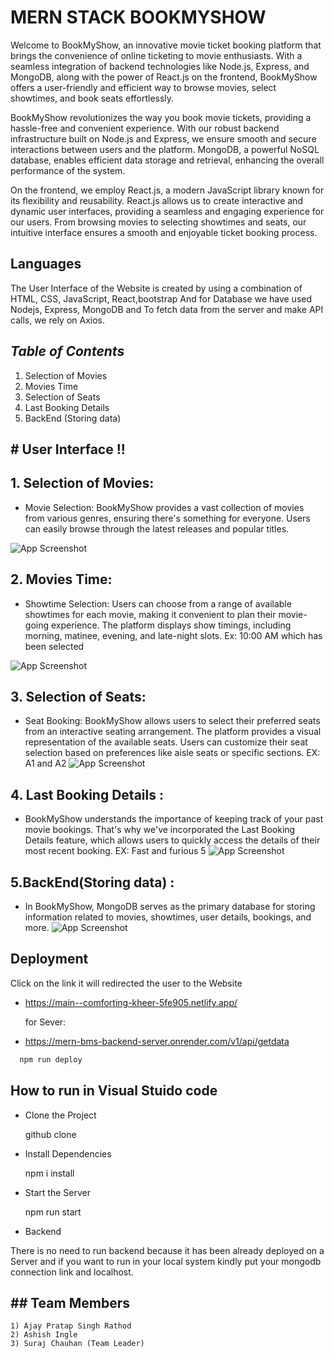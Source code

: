 
# MERN STACK BOOKMYSHOW

Welcome to BookMyShow, an innovative movie ticket booking platform that brings the convenience of online ticketing to movie enthusiasts. With a seamless integration of backend technologies like Node.js, Express, and MongoDB, along with the power of React.js on the frontend, BookMyShow offers a user-friendly and efficient way to browse movies, select showtimes, and book seats effortlessly.

BookMyShow revolutionizes the way you book movie tickets, providing a hassle-free and convenient experience. With our robust backend infrastructure built on Node.js and Express, we ensure smooth and secure interactions between users and the platform. MongoDB, a powerful NoSQL database, enables efficient data storage and retrieval, enhancing the overall performance of the system.

On the frontend, we employ React.js, a modern JavaScript library known for its flexibility and reusability. React.js allows us to create interactive and dynamic user interfaces, providing a seamless and engaging experience for our users. From browsing movies to selecting showtimes and seats, our intuitive interface ensures a smooth and enjoyable ticket booking process.


## Languages
The User Interface of the Website is created by using a combination of HTML, CSS, JavaScript, React,bootstrap And for Database we have used Nodejs, Express, MongoDB and To fetch data from the server and make API calls, we rely on Axios.

## *Table of Contents*
1) Selection of Movies       
2) Movies Time     
3) Selection of Seats
4) Last Booking Details 
5) BackEnd (Storing data)
## # User Interface !!

##  1. Selection of Movies:
- Movie Selection: BookMyShow provides a vast collection of movies from various genres, ensuring there's something for everyone. Users can easily browse through the latest releases and popular titles.


![App Screenshot](https://media.discordapp.net/attachments/1052534424111165475/1105757302126018600/movieSelection.png)

## 2. Movies Time:
 - Showtime Selection: Users can choose from a range of available showtimes for each movie, making it convenient to plan their movie-going experience. The platform displays show timings, including morning, matinee, evening, and late-night slots.
 Ex: 10:00 AM which has been selected

 ![App Screenshot](https://media.discordapp.net/attachments/1052534424111165475/1105757302641930291/timeSelection.png)

  ## 3. Selection of Seats:
- Seat Booking: BookMyShow allows users to select their preferred seats from an interactive seating arrangement. The platform provides a visual representation of the available seats. Users can customize their seat selection based on preferences like aisle seats or specific sections.
EX: A1 and A2
![App Screenshot](https://media.discordapp.net/attachments/1052534424111165475/1105757297000583188/seatselection.png)

## 4. Last Booking Details :
- BookMyShow understands the importance of keeping track of your past movie bookings. That's why we've incorporated the Last Booking Details feature, which allows users to quickly access the details of their most recent booking.
EX: Fast and furious 5
![App Screenshot](https://media.discordapp.net/attachments/1052534424111165475/1105757301274574848/lastBookingDetails.png)

## 5.BackEnd(Storing data)  :
- In BookMyShow, MongoDB serves as the primary database for storing information related to movies, showtimes, user details, bookings, and more.
![App Screenshot](https://media.discordapp.net/attachments/1052534424111165475/1105766863918600202/mongodb.png)
## Deployment
Click on the link it will redirected the user to the Website 
- https://main--comforting-kheer-5fe905.netlify.app/
 
  for Sever:
- https://mern-bms-backend-server.onrender.com/v1/api/getdata 
```bash
  npm run deploy
```


## How to run in Visual Stuido code
 - Clone the Project

    github clone 
 - Install Dependencies

    npm i install
 - Start the Server

    npm run start
 -  Backend
 
   There is no need to run backend because it has been already deployed on a Server and if you want to run in your local system kindly put your mongodb connection link and localhost.
##  ##  Team Members      
    1) Ajay Pratap Singh Rathod
    2) Ashish Ingle
    3) Suraj Chauhan (Team Leader)